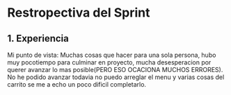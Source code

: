  # Restropectiva del Sprint

 ## 1. Experiencia
 Mi punto de vista: Muchas cosas que hacer para una sola persona, hubo muy pocotiempo para culminar en proyecto, mucha desesperacion por querer avanzar lo mas posible(PERO ESO OCACIONA MUCHOS ERRORES).
 No he podido avanzar todavia no puedo arreglar el menu y varias cosas del carrito se me a echo un poco dificil completarlo.
 